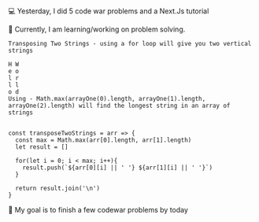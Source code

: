 💻 Yesterday, I did 5 code war problems and a Next.Js tutorial

📖 Currently, I am learning/working on problem solving.
```
Transposing Two Strings - using a for loop will give you two vertical strings

H W
e o
l r
l l
o d
Using - Math.max(arrayOne(0).length, arrayOne(1).length, arrayOne(2).length) will find the longest string in an array of strings


const transposeTwoStrings = arr => {
  const max = Math.max(arr[0].length, arr[1].length)
  let result = []
  
  for(let i = 0; i < max; i++){
    result.push(`${arr[0][i] || ' '} ${arr[1][i] || ' '}`)
  }
  
  return result.join('\n')
}
```
🎯 My goal is to finish a few codewar problems by today
